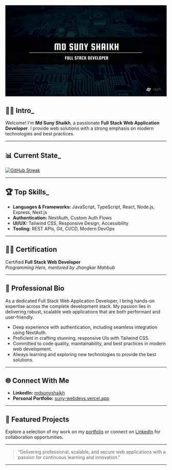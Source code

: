 <a href="https://suny-webdevs.vercel.app">
<img src="https://github.com/suny-webdevs/suny-webdevs/blob/main/photos/banner.png" alt="Banner" />
</a>

## 👨‍💻 Intro_

Welcome! I'm **Md Suny Shaikh**, a passionate **Full Stack Web Application Developer**. I provide web solutions with a strong emphasis on modern technologies and best practices.

---

## 📊 Current State_

[![GitHub Streak](https://streak-stats.demolab.com?user=suny-webdevs&theme=dark)](https://git.io/streak-stats)

---

## 🏆 Top Skills_

- **Languages & Frameworks:** JavaScript, TypeScript, React, Node.js, Express, Next.js
- **Authentication:** NextAuth, Custom Auth Flows
- **UI/UX:** Tailwind CSS, Responsive Design, Accessibility
- **Tooling:** REST APIs, Git, CI/CD, Modern DevOps

---

## 👨‍🎓 Certification

Certified **Full Stack Web Developer**  
*Programming Hero, mentored by Jhangkar Mahbub*

---

## 💼 Professional Bio

As a dedicated Full Stack Web Application Developer, I bring hands-on expertise across the complete development stack. My passion lies in delivering robust, scalable web applications that are both performant and user-friendly.

- Deep experience with authentication, including seamless integration using NextAuth.
- Proficient in crafting stunning, responsive UIs with Tailwind CSS.
- Committed to code quality, maintainability, and best practices in modern web development.
- Always learning and exploring new technologies to provide the best solutions.

---

## 🌐 Connect With Me

- **LinkedIn:** [mdsunyshaikh](https://linkedin.com/in/mdsunyshaikh)
- **Personal Portfolio:** [suny-webdevs.vercel.app](https://suny-webdevs.vercel.app)

---

## 📂 Featured Projects

Explore a selection of my work on my [portfolio](https://suny-webdevs.vercel.app) or connect on [LinkedIn](https://linkedin.com/in/mdsunyshaikh) for collaboration opportunities.

---

> “Delivering professional, scalable, and secure web applications with a passion for continuous learning and innovation.”

---
